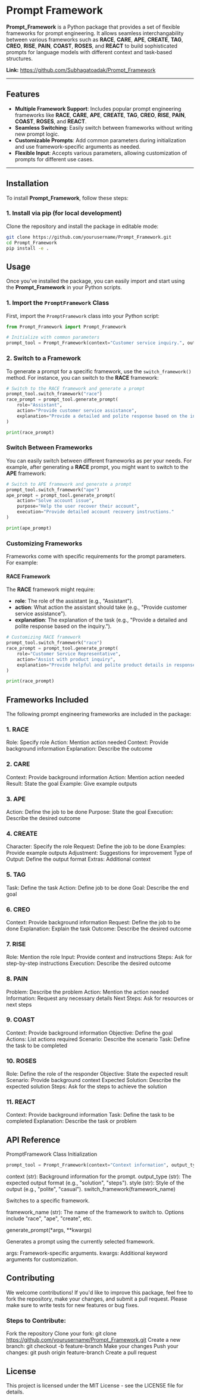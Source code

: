 # **Prompt Framework**

**Prompt_Framework** is a Python package that provides a set of flexible frameworks for prompt engineering. It allows seamless interchangability between various frameworks such as **RACE**, **CARE**, **APE**, **CREATE**, **TAG**, **CREO**, **RISE**, **PAIN**, **COAST**, **ROSES**, and **REACT** to build sophisticated prompts for language models with different context and task-based structures.

**Link:**
https://github.com/Subhagatoadak/Prompt_Framework

---

## **Features**

- **Multiple Framework Support**: Includes popular prompt engineering frameworks like **RACE**, **CARE**, **APE**, **CREATE**, **TAG**, **CREO**, **RISE**, **PAIN**, **COAST**, **ROSES**, and **REACT**.
- **Seamless Switching**: Easily switch between frameworks without writing new prompt logic.
- **Customizable Prompts**: Add common parameters during initialization and use framework-specific arguments as needed.
- **Flexible Input**: Accepts various parameters, allowing customization of prompts for different use cases.

---

## **Installation**

To install **Prompt_Framework**, follow these steps:

### **1. Install via pip (for local development)**

Clone the repository and install the package in editable mode:

```bash
git clone https://github.com/yourusername/Prompt_Framework.git
cd Prompt_Framework
pip install -e .
```

## **Usage**

Once you’ve installed the package, you can easily import and start using the **Prompt_Framework** in your Python scripts.

### **1. Import the `PromptFramework` Class**

First, import the `PromptFramework` class into your Python script:

```python
from Prompt_Framework import Prompt_Framework

# Initialize with common parameters
prompt_tool = Prompt_Framework(context="Customer service inquiry.", output_type="solution", style="polite")
```

### **2. Switch to a Framework**

To generate a prompt for a specific framework, use the `switch_framework()` method. For instance, you can switch to the **RACE** framework:

```python
# Switch to the RACE framework and generate a prompt
prompt_tool.switch_framework("race")
race_prompt = prompt_tool.generate_prompt(
    role="Assistant",
    action="Provide customer service assistance",
    explanation="Provide a detailed and polite response based on the inquiry."
)

print(race_prompt)
```
### **Switch Between Frameworks**


You can easily switch between different frameworks as per your needs. For example, after generating a **RACE** prompt, you might want to switch to the **APE** framework:

```python
# Switch to APE framework and generate a prompt
prompt_tool.switch_framework("ape")
ape_prompt = prompt_tool.generate_prompt(
    action="Solve account issue",
    purpose="Help the user recover their account",
    execution="Provide detailed account recovery instructions."
)

print(ape_prompt)
```


### **Customizing Frameworks**


Frameworks come with specific requirements for the prompt parameters. For example:

#### **RACE Framework**

The **RACE** framework might require:
- **role**: The role of the assistant (e.g., "Assistant").
- **action**: What action the assistant should take (e.g., "Provide customer service assistance").
- **explanation**: The explanation of the task (e.g., "Provide a detailed and polite response based on the inquiry.").

```python
# Customizing RACE framework
prompt_tool.switch_framework("race")
race_prompt = prompt_tool.generate_prompt(
    role="Customer Service Representative",
    action="Assist with product inquiry",
    explanation="Provide helpful and polite product details in response to customer queries."
)

print(race_prompt)
```


## Frameworks Included
The following prompt engineering frameworks are included in the package:

### 1. RACE
Role: Specify role
Action: Mention action needed
Context: Provide background information
Explanation: Describe the outcome
### 2. CARE
Context: Provide background information
Action: Mention action needed
Result: State the goal
Example: Give example outputs
### 3. APE
Action: Define the job to be done
Purpose: State the goal
Execution: Describe the desired outcome
### 4. CREATE
Character: Specify the role
Request: Define the job to be done
Examples: Provide example outputs
Adjustment: Suggestions for improvement
Type of Output: Define the output format
Extras: Additional context
### 5. TAG
Task: Define the task
Action: Define job to be done
Goal: Describe the end goal
### 6. CREO
Context: Provide background information
Request: Define the job to be done
Explanation: Explain the task
Outcome: Describe the desired outcome
### 7. RISE
Role: Mention the role
Input: Provide context and instructions
Steps: Ask for step-by-step instructions
Execution: Describe the desired outcome
### 8. PAIN
Problem: Describe the problem
Action: Mention the action needed
Information: Request any necessary details
Next Steps: Ask for resources or next steps
### 9. COAST
Context: Provide background information
Objective: Define the goal
Actions: List actions required
Scenario: Describe the scenario
Task: Define the task to be completed
### 10. ROSES
Role: Define the role of the responder
Objective: State the expected result
Scenario: Provide background context
Expected Solution: Describe the expected solution
Steps: Ask for the steps to achieve the solution
### 11. REACT
Context: Provide background information
Task: Define the task to be completed
Explanation: Describe the task or problem

## API Reference
PromptFramework Class
Initialization
```python
prompt_tool = Prompt_Framework(context="Context information", output_type="desired_output", style="desired_style")
```
context (str): Background information for the prompt.
output_type (str): The expected output format (e.g., "solution", "steps").
style (str): Style of the output (e.g., "polite", "casual").
switch_framework(framework_name)

Switches to a specific framework.

framework_name (str): The name of the framework to switch to. Options include "race", "ape", "create", etc.

generate_prompt(*args, **kwargs)

Generates a prompt using the currently selected framework.

args: Framework-specific arguments.
kwargs: Additional keyword arguments for customization.

## Contributing
We welcome contributions! If you'd like to improve this package, feel free to fork the repository, make your changes, and submit a pull request. Please make sure to write tests for new features or bug fixes.

### Steps to Contribute:
Fork the repository
Clone your fork: git clone https://github.com/yourusername/Prompt_Framework.git
Create a new branch: git checkout -b feature-branch
Make your changes
Push your changes: git push origin feature-branch
Create a pull request

## License
This project is licensed under the MIT License - see the LICENSE file for details.


